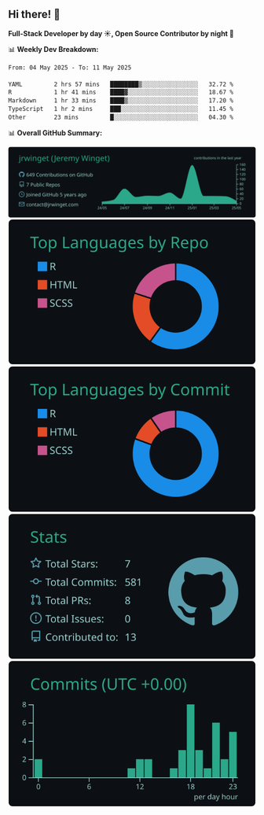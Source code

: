 ## Hi there! 👋

**Full-Stack Developer by day ☀️, Open Source Contributor by night 🌙**

📊 **Weekly Dev Breakdown:**
<!--START_SECTION:waka-->

```txt
From: 04 May 2025 - To: 11 May 2025

YAML         2 hrs 57 mins   ████████▒░░░░░░░░░░░░░░░░   32.72 %
R            1 hr 41 mins    ████▓░░░░░░░░░░░░░░░░░░░░   18.67 %
Markdown     1 hr 33 mins    ████▒░░░░░░░░░░░░░░░░░░░░   17.20 %
TypeScript   1 hr 2 mins     ███░░░░░░░░░░░░░░░░░░░░░░   11.45 %
Other        23 mins         █░░░░░░░░░░░░░░░░░░░░░░░░   04.30 %
```

<!--END_SECTION:waka-->

📊 **Overall GitHub Summary:**

[![](https://raw.githubusercontent.com/jrwinget/jrwinget/main/profile-summary-card-output/gotham/0-profile-details.svg)](https://github.com/vn7n24fzkq/github-profile-summary-cards)
[![](https://raw.githubusercontent.com/jrwinget/jrwinget/main/profile-summary-card-output/gotham/1-repos-per-language.svg)](https://github.com/vn7n24fzkq/github-profile-summary-cards) [![](https://raw.githubusercontent.com/jrwinget/jrwinget/main/profile-summary-card-output/gotham/2-most-commit-language.svg)](https://github.com/vn7n24fzkq/github-profile-summary-cards)
[![](https://raw.githubusercontent.com/jrwinget/jrwinget/main/profile-summary-card-output/gotham/3-stats.svg)](https://github.com/vn7n24fzkq/github-profile-summary-cards) [![](https://raw.githubusercontent.com/jrwinget/jrwinget/main/profile-summary-card-output/gotham/4-productive-time.svg)](https://github.com/vn7n24fzkq/github-profile-summary-cards)

